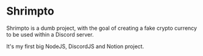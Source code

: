 # Shrimpto
Shrimpto is a dumb project, with the goal of creating a fake crypto currency to be used within a Discord server.

It's my first big NodeJS, DiscordJS and Notion project.

